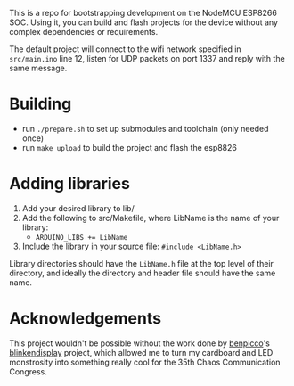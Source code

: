 This is a repo for bootstrapping development on the NodeMCU ESP8266 SOC. Using
it, you can build and flash projects for the device without any complex
dependencies or requirements.

The default project will connect to the wifi network specified in `src/main.ino`
line 12, listen for UDP packets on port 1337 and reply with the same message.

# Building
 - run `./prepare.sh` to set up submodules and toolchain (only needed once)
 - run `make upload` to build the project and flash the esp8826

# Adding libraries
 1. Add your desired library to lib/
 2. Add the following to src/Makefile, where LibName is the name of your library:
    - `ARDUINO_LIBS += LibName`
 3. Include the library in your source file: `#include <LibName.h>`

Library directories should have the `LibName.h` file at the top level of their
directory, and ideally the directory and header file should have the same name.

# Acknowledgements

This project wouldn't be possible without the work done by
[benpicco](https://github.com/benpicco/)'s
[blinkendisplay](https://github.com/benpicco/blinkendisplay) project, which
allowed me to turn my cardboard and LED monstrosity into something really cool
for the 35th Chaos Communication Congress.
